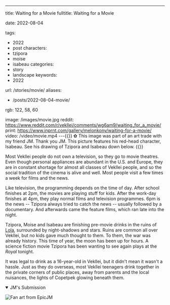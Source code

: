 ---
title: Waiting for a Movie
fulltitle: Waiting for a Movie

date: 2022-08-04

tags:
- 2022
- post
characters:
- tzipora
- moise
- isabeau
categories:
- story
- landscape
keywords:
- 2022

url: /stories/movie/
aliases:
- /posts/2022-08-04-movie/

rgb: 122, 58, 60

image: /images/movie.jpg
reddit: https://www.reddit.com/r/vekllei/comments/wg6am9/waiting_for_a_movie/
print: https://www.inprnt.com/gallery/melonkony/waiting-for-a-movie/
video: /video/movie.mp4
---{{<note story>}}
✿ This image was part of an art trade with my friend JM. Thank you JM. This picture features his red-head character, Isabeau. See his drawing of Tzipora and Isabeau down below.
{{</note>}}

Most Vekllei people do not own a television, so they go to movie theatres. Even though personal appliances are abundant in the U.S. and Europe, they are in constant shortage for almost all classes of Vekllei people, and so the social tradition of the cinema is alive and well. Most people visit a few times a week for films and the news.

Like television, the programming depends on the time of day. After school finishes at 2pm, the movies are playing stuff for kids. After the work-day finishes at 4pm, they play normal films and television programmes. 6pm is the news -- Tzipora always tried to catch the news -- usually followed by a documentary. And afterwards came the feature films, which ran late into the night.

Tzipora, Moise and Isabeau are finishing pre-movie drinks in the ruins of [Lola](/factbook/landscape/boroughs/lola/), surrounded by night-shadows and stars. Ruins are common all over Vekllei, but no kids gave much thought to them. To them, the war was already history. This time of year, the moon has been up for hours. A science fiction movie Tzipora has been wanting to see again plays at the *Royal* tonight.

It was legal to drink as a 16-year-old in Vekllei, but it didn't mean it wasn't a hassle. Just as they do overseas, most Vekllei teenagers drink together in the private corners of public places, away from parents and the local nuisances, the lights of Copetpek glowing beneath them.

<details open>
<summary>JM's Submission</summary>

![Fan art from EpicJM](/images/fanart/jm-1.jpg)

</details>

